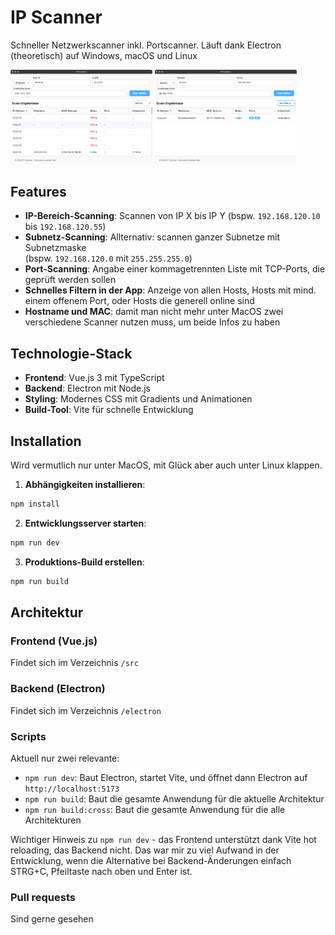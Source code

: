 # IP Scanner

Schneller Netzwerkscanner inkl. Portscanner. Läuft dank Electron (theoretisch) auf Windows, macOS und Linux

<img src="readme/screenshot-range.png" width="45%"></img> <img src="readme/screenshot-subnet.png" width="45%"></img> 

## Features

- **IP-Bereich-Scanning**: Scannen von IP X bis IP Y (bspw. `192.168.120.10` bis `192.168.120.55`)
- **Subnetz-Scanning**: Allternativ: scannen ganzer Subnetze mit Subnetzmaske<br>(bspw. `192.168.120.0` mit `255.255.255.0`)
- **Port-Scanning**: Angabe einer kommagetrennten Liste mit TCP-Ports, die geprüft werden sollen
- **Schnelles Filtern in der App**: Anzeige von allen Hosts, Hosts mit mind. einem offenem Port, oder Hosts die generell online sind
- **Hostname und MAC**: damit man nicht mehr unter MacOS zwei verschiedene Scanner nutzen muss, um beide Infos zu haben

## Technologie-Stack

- **Frontend**: Vue.js 3 mit TypeScript
- **Backend**: Electron mit Node.js
- **Styling**: Modernes CSS mit Gradients und Animationen
- **Build-Tool**: Vite für schnelle Entwicklung

## Installation
Wird vermutlich nur unter MacOS, mit Glück aber auch unter Linux klappen.

1. **Abhängigkeiten installieren**:
```bash
npm install
```

2. **Entwicklungsserver starten**:
```bash
npm run dev
```

3. **Produktions-Build erstellen**:
```bash
npm run build
```

## Architektur

### Frontend (Vue.js)
Findet sich im Verzeichnis `/src`

### Backend (Electron)
Findet sich im Verzeichnis `/electron`

### Scripts
Aktuell nur zwei relevante:
- `npm run dev`: Baut Electron, startet Vite, und öffnet dann Electron auf `http://localhost:5173`
- `npm run build`: Baut die gesamte Anwendung für die aktuelle Architektur
- `npm run build:cross`: Baut die gesamte Anwendung für die alle Architekturen

Wichtiger Hinweis zu `npm run dev` - das Frontend unterstützt dank Vite hot reloading, das Backend nicht. Das war mir zu viel Aufwand in der Entwicklung, wenn die Alternative bei Backend-Änderungen einfach STRG+C, Pfeiltaste nach oben und Enter ist.

### Pull requests
Sind gerne gesehen